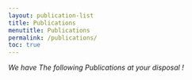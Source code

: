 ```yaml
---
layout: publication-list
title: Publications
menutitle: Publications
permalink: /publications/
toc: true
---
```

<i class="description-article">We have The following Publications at your disposal !</i>
